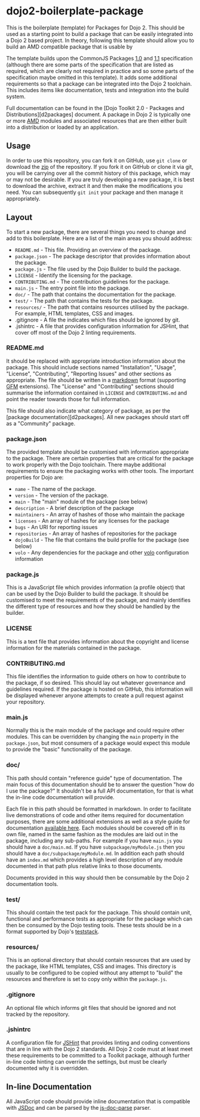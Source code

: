 # dojo2-boilerplate-package

This is the boilerplate (template) for Packages for Dojo 2.  This should be used as a starting point to build a
package that can be easily integrated into a Dojo 2 based project.  In theory, following this template should allow
you to build an AMD compatible package that is usable by

The template builds upon the CommonJS Packages [1.0][package10] and [1.1][package11] specification (although there are
some parts of the specification that are listed as required, which are clearly not required in practice and so some
parts of the specification maybe omitted in this template).  It adds some additional requirements so that a package can
be integrated into the Dojo 2 toolchain.  This includes items like documentation, tests and integration into the build
system.

Full documentation can be found in the [Dojo Toolkit 2.0 - Packages and Distributions][d2packages] document.  A package
in Dojo 2 is typically one or more [AMD][] modules and associated resources that are then either built into a
distribution or loaded by an application.

## Usage

In order to use this repository, you can fork it on GitHub, use `git clone` or download the [zip][] of the repository.
If you fork it on GitHub or clone it via git, you will be carrying over all the commit history of this package, which
may or may not be desirable.  If you are truly developing a new package, it is best to download the archive, extract it
and then make the modifications you need.  You can subsequently `git init` your package and then manage it
appropriately.

## Layout

To start a new package, there are several things you need to change and add to this boilerplate.  Here are a list of the
main areas you should address:

* `README.md` - This file.  Providing an overview of the package.
* `package.json` - The package descriptor that provides information about the package.
* `package.js` - The file used by the Dojo Builder to build the package.
* `LICENSE` - Identify the licensing for the package.
* `CONTRIBUTING.md` - The contribution guidelines for the package.
* `main.js` - The entry point file into the package.
* `doc/` - The path that contains the documentation for the package.
* `test/` - The path that contains the tests for the package.
* `resources/` - The path that contains resources utilised by the package.  For example, HTML templates, CSS and images.
* .gitignore - A file the indicates which files should be ignored by git.
* .jshintrc - A file that provides configuration information for JSHint, that cover off most of the Dojo 2 linting
  requirements.

### README.md

It should be replaced with appropriate introduction information about the package.  This should include sections named 
"Installation", "Usage", "License", "Contributing", "Reporting Issues" and other sections as appropriate.  The file
should be written in a [markdown][] format (supporting [GFM][] extensions).  The "License" and "Contributing" sections
should summarise the information contained in `LICENSE` and `CONTRIBUTING.md` and point the reader towards those for
full information.

This file should also indicate what category of package, as per the [package documentation][d2packages].  All new
packages should start off as a "Community" package.

### package.json

The provided template should be customised with information appropriate to the package.  There are certain properties
that are critical for the package to work properly with the Dojo toolchain.  There maybe additional requirements to
ensure the packaging works with other tools.  The important properties for Dojo are:

* `name` - The name of the package.
* `version` - The version of the package.
* `main` - The "main" module of the package (see below)
* `description` - A brief description of the package
* `maintainers` - An array of hashes of those who maintain the package
* `licenses` - An array of hashes for any licenses for the package
* `bugs` - An URI for reporting issues
* `repositories` - An array of hashes of repositories for the package
* `dojoBuild` - The file that contains the build profile for the package (see below)
* `volo` - Any dependencies for the package and other [volo][] configuration information

### package.js

This is a JavaScript file which provides information (a profile object) that can be used by the Dojo Builder to build
the package.  It should be customised to meet the requirements of the package, and mainly identifies the different type
of resources and how they should be handled by the builder.

### LICENSE

This is a text file that provides information about the copyright and license information for the materials contained in
the package.

### CONTRIBUTING.md

This file identifies the information to guide others on how to contribute to the package, if so desired.  This should
lay out whatever governance and guidelines required.  If the package is hosted on GitHub, this information will be
displayed whenever anyone attempts to create a pull request against your repository.

### main.js

Normally this is the main module of the package and could require other modules.  This can be overridden by changing the
`main` property in the `package.json`, but most consumers of a package would expect this module to provide the "basic"
functionality of the package.

### doc/

This path should contain "reference guide" type of documentation.  The main focus of this documentation should be to
answer the question "how do I use the package?"  It shouldn't be a full API documentation, for that is what the in-line
code documentation will provide.

Each file in this path should be formatted in markdown.  In order to facilitate live demonstrations of code and other
items required for documentation purposes, there are some additional extensions as well as a style guide for
documentation [available here][dojo-markdown].  Each modules should be covered off in its own file, named in the same
fashion as the modules are laid out in the package, including any sub-paths.  For example if you have `main.js` you
should have a `doc/main.md`.  If you have `subpackage/myModule.js` then you should have a
`doc/subpackage/myModule.md`.  In addition each path should have an `index.md` which provides a high level description
of any module documented in that path plus relative links to those documents.

Documents provided in this way should then be consumable by the Dojo 2 documentation tools.

### test/

This should contain the test pack for the package.  This should contain unit, functional and performance tests as
appropriate for the package which can then be consumed by the Dojo testing tools.  These tests should be in a format
supported by Dojo's [teststack][].

### resources/

This is an optional directory that should contain resources that are used by the package, like HTML templates, CSS and
images.  This directory is usually to be configured to be copied without any attempt to "build" the resources and
therefore is set to copy only within the `package.js`.

### .gitignore

An optional file which informs git files that should be ignored and not tracked by the repository.

### .jshintrc

A configuration file for [JSHint][] that provides linting and coding conventions that are in line with the Dojo 2
standards.  All Dojo 2 code must at least meet these requirements to be committed to a Toolkit package, although further
in-line code hinting can override the settings, but must be clearly documented why it is overridden.

## In-line Documentation

All JavaScript code should provide inline documentation that is compatible with [JSDoc][] and can be parsed by the
[js-doc-parse][jsdocparse] parser.

[package10]: http://wiki.commonjs.org/wiki/Packages/1.0
[package11]: http://wiki.commonjs.org/wiki/Packages/1.1
[d2pacakges]: https://docs.google.com/document/d/17B7A0eGbBAYsuZTQCnMnQ-xNiuB5NVc4vKYJqp3a_CE/edit?usp=sharing
[zip]: https://github.com/kitsonk/dojo2-boilerplate-package/archive/master.zip
[markdown]: http://daringfireball.net/projects/markdown/
[gfm]: https://help.github.com/articles/github-flavored-markdown
[dojo-markdown]: https://github.com/kitsonk/dojoment/wiki/dojo_markdown
[amd]: https://github.com/amdjs/amdjs-api/wiki/AMD
[teststack]: https://github.com/csnover/dojo2-teststack
[jshint]: http://www.jshint.com/
[jsdoc]: http://usejsdoc.org/
[jsdocparse]: https://github.com/SitePen/js-doc-parse
[volo]: http://volojs.org/